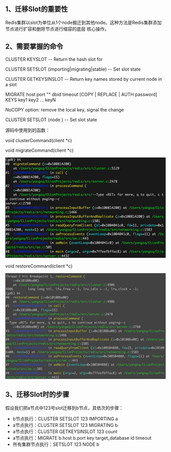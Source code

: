 1、迁移Slot的重要性
--------------
Redis集群以slot为单位从1个node搬迁到其他node。这种方法是Redis集群添加节点进行扩容和删除节点进行缩容的底层
核心操作。

2、需要掌握的命令
--------------
CLUSTER KEYSLOT <key> -- Return the hash slot for <key>

CLUSTER SETSLOT <slot> (importing|migrating|stable) -- Set slot state

CLUSTER GETKEYSINSLOT <slot> <count> -- Return key names stored by current node in a slot

MIGRATE host port "" dbid timeout [COPY | REPLACE | AUTH password] KEYS key1 key2 ... keyN

NoCOPY option: remove the local key, signal the change

CLUSTER SETSLOT <slot> (node <node-id>) -- Set slot state

源码中使用到的函数：

void clusterCommand(client *c)

void migrateCommand(client *c)

![image](https://github.com/bardyang/techblog/raw/master/Redis%E5%8E%9F%E7%90%86%E8%A7%A3%E6%9E%90/image/01slot-a-bt.jpg)

void restoreCommand(client *c)

![image](https://github.com/bardyang/techblog/raw/master/Redis%E5%8E%9F%E7%90%86%E8%A7%A3%E6%9E%90/image/01slot-b-bt.jpg)

3、迁移Slot时的步骤
--------------
假设我们把a节点中123号slot迁移到b节点，其依次的步骤：
* b节点执行：CLUSTER SETSLOT 123 IMPORTING a
* a节点执行：CLUSTER SETSLOT 123 MIGRATING b
* a节点执行：CLUSTER GETKEYSINSLOT 123 count
* a节点执行：MIGRATE b.host b.port key target_database id timeout
* 所有集群节点执行：SETSLOT 123 NODE b


